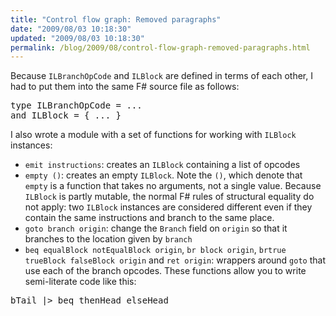 ```yaml
---
title: "Control flow graph: Removed paragraphs"
date: "2009/08/03 10:18:30"
updated: "2009/08/03 10:18:30"
permalink: /blog/2009/08/control-flow-graph-removed-paragraphs.html
---
```

Because `ILBranchOpCode` and `ILBlock` are defined in terms of each other, I had to put them into the same F# source file as follows:

<pre class="brush: fsharp">
type ILBranchOpCode = ...
and ILBlock = { ... }
</pre>

I also wrote a module with a set of functions for working with `ILBlock` instances:

* `emit instructions`: creates an `ILBlock` containing a list of opcodes
* `empty ()`: creates an empty `ILBlock`. Note the `()`, which denote that `empty` is a function that takes no arguments, not a single value. Because `ILBlock` is partly mutable, the normal F# rules of structural equality do not apply: two `ILBlock` instances are considered different even if they contain the same instructions and branch to the same place.
* `goto branch origin`: change the `Branch` field on `origin` so that it branches to the location given by `branch`
* `beq equalBlock notEqualBlock origin`, `br block origin`, `brtrue trueBlock falseBlock origin` and `ret origin`: wrappers around `goto` that use each of the branch opcodes. These functions allow you to write semi-literate code like this:
<pre class="brush: fsharp">
bTail |&gt; beq thenHead elseHead
</pre>

